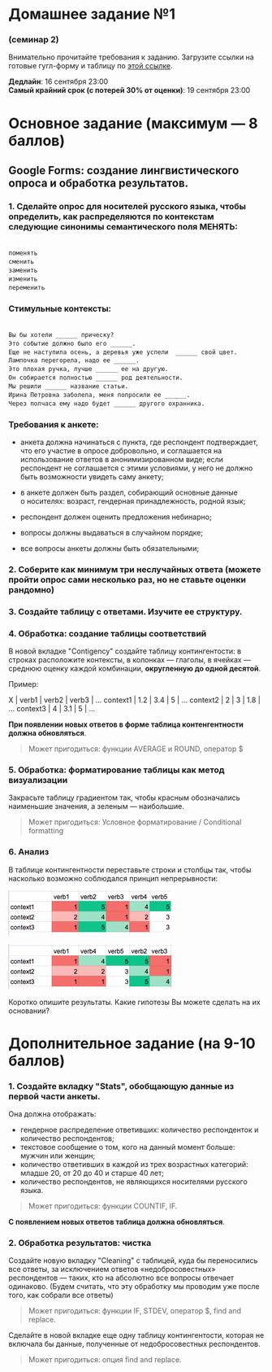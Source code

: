 # Домашнее задание №1
### (семинар 2)  

Внимательно прочитайте требования к заданию.
Загрузите ссылки на готовые гугл-форму и таблицу по [этой ссылке](https://docs.google.com/forms/d/e/1FAIpQLScp22njCRg0hKEb0EBA50BLtK7fxM0nlAu_avkhZH5090Jcew/viewform?usp=sf_link).  

**Дедлайн**: 16 сентября 23:00  
**Самый крайний срок (с потерей 30% от оценки)**: 19 сентября 23:00

# Основное задание (максимум — 8 баллов)

## Google Forms: создание лингвистического опроса и обработка результатов.

### 1. Сделайте опрос для носителей русского языка, чтобы определить, как распределяются по контекстам следующие синонимы семантического поля МЕНЯТЬ:

```markdown

поменять
сменить
заменить
изменить
переменить

```
### Стимульные контексты:

```markdown

Вы бы хотели ______ прическу?
Это событие должно было его ______.
Еще не наступила осень, а деревья уже успели  ______ свой цвет.
Лампочка перегорела, надо ее ______.
Это плохая ручка, лучше ______ ее на другую.
Он собирается полностью ______ род деятельности.
Мы решили ______ название статьи.
Ирина Петровна заболела, меня попросили ее ______.
Через полчаса ему надо будет ______ другого охранника.

```

### Требования к анкете:

- анкета должна начинаться с пункта, где респондент подтверждает, что его участие в опросе добровольно, и соглашается на использование ответов в анонимизированном виде; если респондент не соглашается с этими условиями, у него не должно быть возможности увидеть саму анкету;  
 
- в анкете должен быть раздел, собирающий основные данные о носителях: возраст, гендерная принадлежность, родной язык;  
 
- респондент должен оценить предложения небинарно;   
 
- вопросы должны выдаваться в случайном порядке;  

- все вопросы анкеты должны быть обязательными;  


### 2. Соберите как минимум три неслучайных ответа (можете пройти опрос сами несколько раз, но не ставьте оценки рандомно)

### 3. Создайте таблицу с ответами. Изучите ее структуру.

### 4. Обработка: создание таблицы соответствий

В новой вкладке "Contigency" создайте таблицу контингентости: в строках расположите контексты, в колонках — глаголы, в ячейках — среднюю оценку каждой комбинации, **округленную до одной десятой**.

Пример:

X | verb1 | verb2 | verb3 | ...
context1 | 1.2 | 3.4 | 5 | ...
context2 | 2 | 3 | 1.8 | ...
context3 | 4 | 3.1 | 5 | ...

**При появлении новых ответов в форме таблица контенгентности должна обновляться**.

>Может пригодиться: функции AVERAGE и ROUND, оператор $

### 5. Обработка: форматирование таблицы как метод визуализации

Закрасьте таблицу градиентом так, чтобы красным обозначались наименьшие значения, а зеленым — наибольшие.

>Может пригодиться: Условное форматирование / Conditional formatting

### 6. Анализ

В таблице контингентности переставьте строки и столбцы так, чтобы насколько возможно соблюдался принцип непрерывности: 

![Нарушена непрерывность](/dz1_pic1.png)

![Соблюдается непрерывность](/dz1_pic2.png)

Коротко опишите результаты. Какие гипотезы Вы можете сделать на их основании?

# Дополнительное задание (на 9-10 баллов)

### 1. Создайте вкладку "Stats", обобщающую данные из первой части анкеты.

Она должна отображать:

- гендерное распределение ответивших: количество респонденток и количество респондентов;  
- текстовое сообщение о том, кого на данный момент больше: мужчин или женщин;  
- количество ответивших в каждой из трех возрастных категорий: младше 20, от 20 до 40 и старше 40 лет;  
- количество респондентов, не являющихся носителями русского языка.  

> Может пригодиться: функции COUNTIF, IF.

**С появлением новых ответов таблица должна обновляться**.

### 2. Обработка результатов: чистка

Создайте новую вкладку "Cleaning" с таблицей, куда бы переносились все ответы, за исключением ответов «недобросовестных» респондентов — таких, кто на абсолютно все вопросы отвечает одинаково.
(Будем считать, что эту обработку мы проводим уже после того, как собрали все ответы)

> Может пригодиться: функции IF, STDEV, оператор $, find and replace.

Сделайте в новой вкладке еще одну таблицу контингентости, которая не включала бы данные, полученные от недобросовестных респондентов.

> Может пригодиться: опция find and replace.


